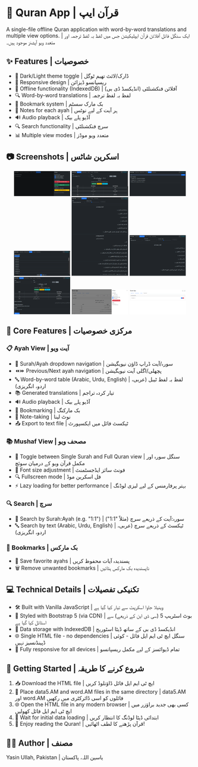 # 📖 Quran App | قرآن ایپ

A single-file offline Quran application with word-by-word translations and multiple view options. | ایک سنگل فائل آفلائن قرآن ایپلیکیشن جس میں لفظ بہ لفظ ترجمہ اور متعدد ویو آپشنز موجود ہیں۔

## ✨ Features | خصوصیات

- 🌙 Dark/Light theme toggle | ڈارک/لائٹ تھیم ٹوگل
- 📱 Responsive design | ریسپانسو ڈیزائن
- 💾 Offline functionality (IndexedDB) | آفلائن فنکشنلٹی (انڈیکسڈ ڈی بی)
- 🔍 Word-by-word translations | لفظ بہ لفظ ترجمہ
- 🔖 Bookmark system | بک مارک سسٹم
- 📝 Notes for each ayah | ہر آیت کے لیے نوٹس
- 🔊 Audio playback | آڈیو پلے بیک
- 🔍 Search functionality | سرچ فنکشنلٹی
- 📊 Multiple view modes | متعدد ویو موڈز


## 📷 Screenshots | اسکرین شاٹس

<div align="center">
  <img src="pic (1).png" width="30%" />
  <img src="pic (2).png" width="30%" />
  <img src="pic (3).png" width="30%" />
</div>
<div align="center">
  <img src="pic (4).png" width="30%" />
  <img src="pic (5).png" width="30%" />
  <img src="pic (6).png" width="30%" />
</div>
<div align="center">
  <img src="pic (7).png" width="30%" />
  <img src="pic (8).png" width="30%" />
  <img src="pic (9).png" width="30%" />
</div>

## 🚀 Core Features | مرکزی خصوصیات

### 📋 Ayah View | آیت ویو

- 📖 Surah/Ayah dropdown navigation | سورہ/آیت ڈراپ ڈاؤن نیویگیشن
- ⏪⏩ Previous/Next ayah navigation | پچھلی/اگلی آیت نیویگیشن
- 🔤 Word-by-word table (Arabic, Urdu, English) | لفظ بہ لفظ ٹیبل (عربی، اردو، انگریزی)
- 📚 Generated translations | تیار کردہ تراجم
- 🔊 Audio playback | آڈیو پلے بیک
- 🔖 Bookmarking | بک مارکنگ
- 📝 Note-taking | نوٹ لینا
- 📤 Export to text file | ٹیکسٹ فائل میں ایکسپورٹ


### 📚 Mushaf View | مصحف ویو

- 🔄 Toggle between Single Surah and Full Quran view | سنگل سورہ اور مکمل قرآن ویو کے درمیان سوئچ
- 📏 Font size adjustment | فونٹ سائز ایڈجسٹمنٹ
- 🔍 Fullscreen mode | فل اسکرین موڈ
- ⚡ Lazy loading for better performance | بہتر پرفارمنس کے لیے لیزی لوڈنگ


### 🔍 Search | سرچ

- 🔢 Search by Surah:Ayah (e.g. "1:1") | سورہ:آیت کے ذریعے سرچ (مثلاً "1:1")
- 🔤 Search by text (Arabic, Urdu, English) | ٹیکسٹ کے ذریعے سرچ (عربی، اردو، انگریزی)


### 🔖 Bookmarks | بک مارکس

- 📌 Save favorite ayahs | پسندیدہ آیات محفوظ کریں
- 🗑️ Remove unwanted bookmarks | ناپسندیدہ بک مارکس ہٹائیں


## 💻 Technical Details | تکنیکی تفصیلات

- 🛠️ Built with Vanilla JavaScript | وینیلا جاوا اسکرپٹ سے تیار کیا گیا ہے
- 🎨 Styled with Bootstrap 5 (via CDN) | بوٹ اسٹریپ 5 (سی ڈی این کے ذریعے) سے اسٹائل کیا گیا ہے
- 💾 Data storage with IndexedDB | انڈیکسڈ ڈی بی کے ساتھ ڈیٹا اسٹوریج
- 🌐 Single HTML file - no dependencies | سنگل ایچ ٹی ایم ایل فائل - کوئی ڈپینڈنسیز نہیں
- 📱 Fully responsive for all devices | تمام ڈیوائسز کے لیے مکمل ریسپانسو


## 🚀 Getting Started | شروع کرنے کا طریقہ

1. 📥 Download the HTML file | ایچ ٹی ایم ایل فائل ڈاؤنلوڈ کریں
2. 📁 Place data5.AM and word.AM files in the same directory | data5.AM اور word.AM فائلوں کو اسی ڈائرکٹری میں رکھیں
3. 🌐 Open the HTML file in any modern browser | کسی بھی جدید براؤزر میں ایچ ٹی ایم ایل فائل کھولیں
4. 🔄 Wait for initial data loading | ابتدائی ڈیٹا لوڈنگ کا انتظار کریں
5. 📖 Enjoy reading the Quran! | قرآن پڑھنے کا لطف اٹھائیں!

## 👨‍💻 Author | مصنف

Yasin Ullah, Pakistan | یاسین اللہ، پاکستان
